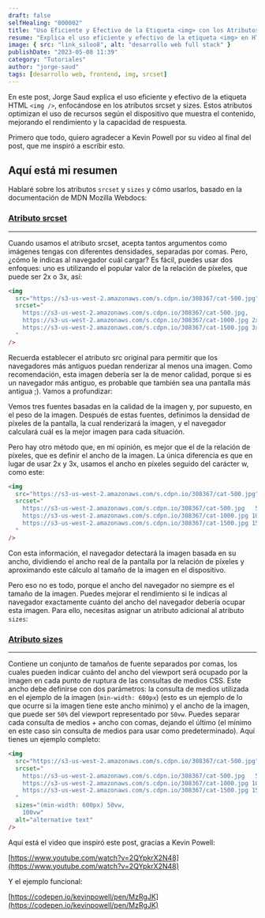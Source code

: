```yaml
---
draft: false
selfHealing: "000002"
title: "Uso Eficiente y Efectivo de la Etiqueta <img> con los Atributos srcset y sizes"
resume: "Explica el uso eficiente y efectivo de la etiqueta <img> en HTML, enfocándose en los atributos srcset y sizes. Estos atributos optimizan el uso de recursos según el dispositivo que muestra el contenido, mejorando el rendimiento y la capacidad de respuesta."
image: { src: "link_siloo8", alt: "desarrollo web full stack" }
publishDate: "2023-05-08 11:39"
category: "Tutoriales"
author: "jorge-saud"
tags: [desarrollo web, frontend, img, srcset]
---
```


En este post, Jorge Saud explica el uso eficiente y efectivo de la etiqueta  HTML ```<img />```, enfocándose en los atributos srcset y sizes. Estos atributos optimizan el uso de recursos según el dispositivo que muestra el contenido, mejorando el rendimiento y la capacidad de respuesta.

Primero que todo, quiero agradecer a Kevin Powell por su video al final del post, que me inspiró a escribir esto.

## Aquí está mi resumen

Hablaré sobre los atributos `srcset` y `sizes` y cómo usarlos, basado en la documentación de MDN Mozilla Webdocs:

### [Atributo srcset](https://developer.mozilla.org/es-ES/docs/Web/HTML/Element/img#srcset)

---

Cuando usamos el atributo srcset, acepta tantos argumentos como imágenes tengas con diferentes densidades, separadas por comas. Pero, ¿cómo le indicas al navegador cuál cargar? Es fácil, puedes usar dos enfoques: uno es utilizando el popular valor de la relación de píxeles, que puede ser 2x o 3x, así:

```html
<img
  src="https://s3-us-west-2.amazonaws.com/s.cdpn.io/308367/cat-500.jpg"
  srcset="
    https://s3-us-west-2.amazonaws.com/s.cdpn.io/308367/cat-500.jpg,
    https://s3-us-west-2.amazonaws.com/s.cdpn.io/308367/cat-1000.jpg 2x,
    https://s3-us-west-2.amazonaws.com/s.cdpn.io/308367/cat-1500.jpg 3x
  "
/>
```

Recuerda establecer el atributo src original para permitir que los navegadores más antiguos puedan renderizar al menos una imagen. Como recomendación, esta imagen debería ser la de menor calidad, porque si es un navegador más antiguo, es probable que también sea una pantalla más antigua ;). Vamos a profundizar:

Vemos tres fuentes basadas en la calidad de la imagen y, por supuesto, en el peso de la imagen. Después de estas fuentes, definimos la densidad de píxeles de la pantalla, la cual renderizará la imagen, y el navegador calculará cuál es la mejor imagen para cada situación.

Pero hay otro método que, en mi opinión, es mejor que el de la relación de píxeles, que es definir el ancho de la imagen. La única diferencia es que en lugar de usar 2x y 3x, usamos el ancho en píxeles seguido del carácter w, como este:


```html
<img
  src="https://s3-us-west-2.amazonaws.com/s.cdpn.io/308367/cat-500.jpg"
  srcset="
    https://s3-us-west-2.amazonaws.com/s.cdpn.io/308367/cat-500.jpg   500w,
    https://s3-us-west-2.amazonaws.com/s.cdpn.io/308367/cat-1000.jpg 1000w,
    https://s3-us-west-2.amazonaws.com/s.cdpn.io/308367/cat-1500.jpg 1500w
  "
/>
```

Con esta información, el navegador detectará la imagen basada en su ancho, dividiendo el ancho real de la pantalla por la relación de píxeles y aproximando este cálculo al tamaño de la imagen en el dispositivo.

Pero eso no es todo, porque el ancho del navegador no siempre es el tamaño de la imagen. Puedes mejorar el rendimiento si le indicas al navegador exactamente cuánto del ancho del navegador debería ocupar esta imagen. Para ello, necesitas asignar un atributo adicional al atributo `sizes`:

### [Atributo sizes](https://developer.mozilla.org/es-ES/docs/Web/HTML/Element/img#sizes)

---

Contiene un conjunto de tamaños de fuente separados por comas, los cuales pueden indicar cuánto del ancho del viewport será ocupado por la imagen en cada punto de ruptura de las consultas de medios CSS. Este ancho debe definirse con dos parámetros: la consulta de medios utilizada en el ejemplo de la imagen (`min-width: 600px`) (esto es un ejemplo de lo que ocurre si la imagen tiene este ancho mínimo) y el ancho de la imagen, que puede ser `50%` del viewport representado por `50vw`. Puedes separar cada consulta de medios + ancho con comas, dejando el último (el mínimo en este caso sin consulta de medios para usar como predeterminado). Aquí tienes un ejemplo completo:

```html
<img
  src="https://s3-us-west-2.amazonaws.com/s.cdpn.io/308367/cat-500.jpg"
  srcset="
    https://s3-us-west-2.amazonaws.com/s.cdpn.io/308367/cat-500.jpg   500w,
    https://s3-us-west-2.amazonaws.com/s.cdpn.io/308367/cat-1000.jpg 1000w,
    https://s3-us-west-2.amazonaws.com/s.cdpn.io/308367/cat-1500.jpg 1500w
  "
  sizes="(min-width: 600px) 50vw, 
    100vw"
  alt="alternative text"
/>
```

Aquí está el video que inspiró este post, gracias a Kevin Powell:

[https://www.youtube.com/watch?v=2QYpkrX2N48](https://www.youtube.com/watch?v=2QYpkrX2N48)

Y el ejemplo funcional:

[https://codepen.io/kevinpowell/pen/MzRgJK](https://codepen.io/kevinpowell/pen/MzRgJK)
